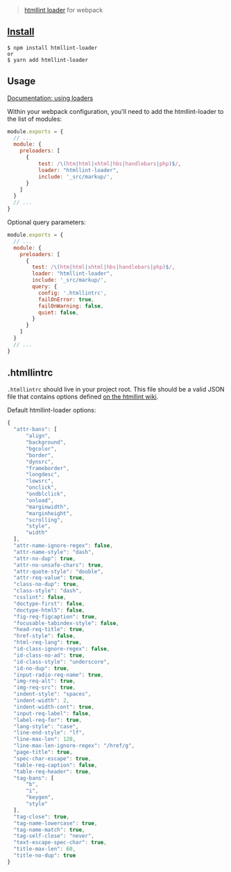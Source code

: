 > [htmllint loader](https://github.com/TheBlackBolt/htmllint-loader) for webpack

## [Install](https://github.com/TheBlackBolt/htmllint-loader)

```console
$ npm install htmllint-loader
or
$ yarn add htmllint-loader
```

## Usage
[Documentation: using loaders](http://webpack.github.io/docs/using-loaders.html)

Within your webpack configuration, you'll need to add the htmllint-loader to the list of modules:

```javascript
module.exports = {
  // ...
  module: {
    preloaders: [
      {
          test: /\(htm|html|xhtml|hbs|handlebars|php)$/,
          loader: "htmllint-loader",
          include: '_src/markup/',
      }
    ]
  }
  // ...
}
```

Optional query parameters:

```javascript
module.exports = {
  // ...
  module: {
    preloaders: [
      {
        test: /\(htm|html|xhtml|hbs|handlebars|php)$/,
        loader: "htmllint-loader",
        include: '_src/markup/',
        query: {
          config: '.htmllintrc',
          failOnError: true,
          failOnWarning: false,
          quiet: false,
        }
      }
    ]
  }
  // ...
}
```

## .htmllintrc
`.htmllintrc` should live in your project root. This file should be a valid JSON file that contains options defined
[on the htmllint wiki](https://github.com/htmllint/htmllint/wiki/Options).

Default htmllint-loader options:

```javascript
{
  "attr-bans": [
      "align",
      "background",
      "bgcolor",
      "border",
      "dynsrc",
      "frameborder",
      "longdesc",
      "lowsrc",
      "onclick",
      "ondblclick",
      "onload",
      "marginwidth",
      "marginheight",
      "scrolling",
      "style",
      "width"
  ],
  "attr-name-ignore-regex": false,
  "attr-name-style": "dash",
  "attr-no-dup": true,
  "attr-no-unsafe-chars": true,
  "attr-quote-style": "double",
  "attr-req-value": true,
  "class-no-dup": true,
  "class-style": "dash",
  "csslint": false,
  "doctype-first": false,
  "doctype-html5": false,
  "fig-req-figcaption": true,
  "focusable-tabindex-style": false,
  "head-req-title": true,
  "href-style": false,
  "html-req-lang": true,
  "id-class-ignore-regex": false,
  "id-class-no-ad": true,
  "id-class-style": "underscore",
  "id-no-dup": true,
  "input-radio-req-name": true,
  "img-req-alt": true,
  "img-req-src": true,
  "indent-style": "spaces",
  "indent-width": 2,
  "indent-width-cont": true,
  "input-req-label": false,
  "label-req-for": true,
  "lang-style": "case",
  "line-end-style": "lf",
  "line-max-len": 120,
  "line-max-len-ignore-regex": "/href/g",
  "page-title": true,
  "spec-char-escape": true,
  "table-req-caption": false,
  "table-req-header": true,
  "tag-bans": [
      "b",
      "i",
      "keygen",
      "style"
  ],
  "tag-close": true,
  "tag-name-lowercase": true,
  "tag-name-match": true,
  "tag-self-close": "never",
  "text-escape-spec-char": true,
  "title-max-len": 60,
  "title-no-dup": true
}
```
